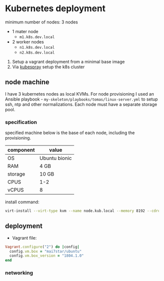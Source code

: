 # Kubernetes deployment

minimum number of nodes: 3 nodes
- 1 mater node
    - `m1.k8s.dev.local`
- 2 worker nodes
    - `n1.k8s.dev.local`
    - `n2.k8s.dev.local`

1. Setup a vagrant deployment from a minimal base image
2. Via [kubespray](https://kubespray.io/#/) setup the k8s cluster

## node machine

I have 3 kubernetes nodes as local KVMs. For node provisioning I used an Ansible playbook - `my-skeleton/playbooks/tomas/linux-server.yml` to setup ssh, ntp and other normalizations.
Each node must have a separate storage pool.

### specification

specified machine below is the base of each node, including the provisioning.

| component | value         |
| --------- | ------------- |
| OS        | Ubuntu bionic |
| RAM       | 4 GB          |
| storage   | 10 GB         |
| CPUS      | 1-2           |
| vCPUS     | 8             |

install command:
```bash
virt-install --virt-type kvm --name node.kub.local --memory 8192 --cdrom ubuntu-bionic.iso --disk size=10,path=/a/b/c.qcow2 --os-variant ubuntu18.04 --cpu host --vcpus cpuset=1-2,maxvcpus=8
```

## deployment

- Vagrant file:
```ruby
Vagrant.configure("2") do |config|
  config.vm.box = "mai7star/ubuntu"
  config.vm.box_version = "1804.1.0"
end
```

### networking
